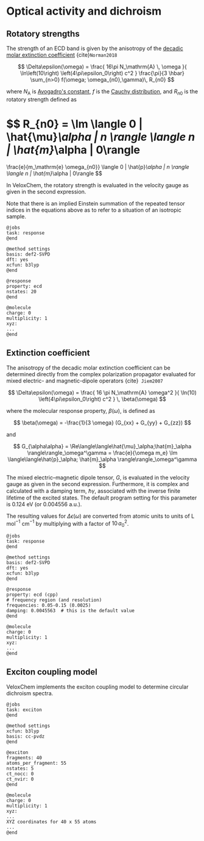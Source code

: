 # Optical activity and dichroism

## Rotatory strengths

The strength of an ECD band is given by the anisotropy of the [decadic molar extinction coefficient](https://en.wikipedia.org/wiki/Molar_attenuation_coefficient) {cite}`Norman2018`

$$
\Delta\epsilon(\omega) =
\frac{
	16\pi N_\mathrm{A} \, \omega
}{
  	\ln\left(10\right)
	\left(4\pi\epsilon_0\right) c^2
}
\frac{\pi}{3 \hbar}
\sum_{n>0} f(\omega; \omega_{n0},\gamma)\, 
R_{n0} 
$$

where $N_\mathrm{A}$ is [Avogadro's constant](https://en.wikipedia.org/wiki/Avogadro_constant), $f$ is the [Cauchy distribution](https://en.wikipedia.org/wiki/Cauchy_distribution), and $R_{n0}$ is the rotatory strength defined as

$$
R_{n0} =
\Im 
\langle 0 | \hat{\mu}_\alpha | n \rangle
\langle n | \hat{m}_\alpha | 0\rangle 
=
\frac{e}{m_\mathrm{e} \omega_{n0}}
\langle 0 | \hat{p}_\alpha | n \rangle
\langle n | \hat{m}_\alpha | 0\rangle
$$

In VeloxChem, the rotatory strength is evaluated in the velocity gauge as given in the second expression.

Note that there is an implied Einstein summation of the repeated tensor indices in the equations above as to refer to a situation of an isotropic sample.

```
@jobs
task: response
@end

@method settings
basis: def2-SVPD
dft: yes
xcfun: b3lyp
@end

@response
property: ecd
nstates: 20
@end

@molecule
charge: 0
multiplicity: 1
xyz:
...
@end

```

## Extinction coefficient

The anisotropy of the decadic molar extinction coefficient can be determined directly from the complex polarization propagator evaluated for mixed electric- and magnetic-dipole operators {cite}` Jiem2007`

$$
\Delta\epsilon(\omega) =
\frac{
	16 \pi N_\mathrm{A}
	\omega^2
}{
  	\ln(10)
	\left(4\pi\epsilon_0\right) c^2
}
\,
\beta(\omega)
$$

where the molecular response property, $\beta(\omega)$, is defined as

$$
\beta(\omega) = -\frac{1}{3 \omega} (G_{xx} + G_{yy} + G_{zz})
$$

and

$$
G_{\alpha\alpha} = \Re\langle\langle\hat{\mu}_\alpha;\hat{m}_\alpha
\rangle\rangle_\omega^\gamma = 
\frac{e}{\omega m_e}
\Im 
\langle\langle\hat{p}_\alpha;
\hat{m}_\alpha
\rangle\rangle_\omega^\gamma
$$

The mixed electric–magnetic dipole tensor, $G$, is evaluated in the velocity gauge as given in the second expression. Furthermore, it is complex and calculated with a damping term, $\hbar \gamma$, associated with the inverse finite lifetime of the excited states. The default program setting for this parameter is 0.124 eV (or 0.004556 a.u.).

The resulting values for $\Delta \epsilon(\omega)$ 
are converted  from atomic units to units of L mol$^{-1}$ cm$^{-1}$ by multiplying with a factor of $10\, a_0^2$.

```
@jobs
task: response
@end

@method settings
basis: def2-SVPD
dft: yes
xcfun: b3lyp
@end

@response
property: ecd (cpp)
# frequency region (and resolution)
frequencies: 0.05-0.15 (0.0025)
damping: 0.0045563  # this is the default value
@end

@molecule
charge: 0
multiplicity: 1
xyz:
...
@end
```

## Exciton coupling model

VeloxChem implements the exciton coupling model to determine circular dichroism spectra.

```
@jobs
task: exciton
@end

@method settings
xcfun: b3lyp
basis: cc-pvdz
@end

@exciton
fragments: 40
atoms_per_fragment: 55
nstates: 5
ct_nocc: 0
ct_nvir: 0
@end

@molecule
charge: 0
multiplicity: 1
xyz:
...
XYZ coordinates for 40 x 55 atoms
...
@end
```

